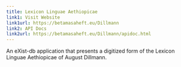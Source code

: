 ```yaml
---
title: Lexicon Linguae Aethiopicae
link1: Visit Website
link1url: https://betamasaheft.eu/Dillmann
link2: API Docs
link2url: https://betamasaheft.eu/Dillmann/apidoc.html
---
```

An eXist-db application that presents a digitized form of the Lexicon Linguae Aethiopicae of August Dillmann.